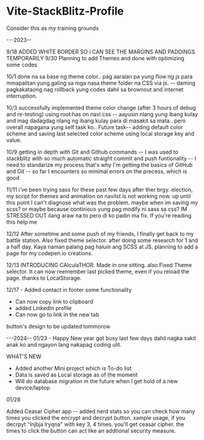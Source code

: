 # Vite-StackBlitz-Profile
Consider this as my training grounds

---2023--

9/18 ADDED WHITE BORDER SO i CAN SEE THE MARGINS AND PADDINGS TEMPORARILY
9/30 Planning to add Themes and done with optimizing some codes

10/1 done na sa base ng theme color.. pag aaralan pa yung flow ng js para mmapalitan yung  <link rel="stylesheet" id="themesheet" href="CSS/Themes/default.css" /> galing sa mga nasa theme folder na CSS via js.
-- daming pagkakataong nag rollback yung codes dahil sa brownout and internet interruption.

10/3 successfully implemented theme color change (after 3 hours of debug and re-testing) using root:has on navi.css -- aayusin nlang yung ibang kulay and mag dadagdag nlang ng ibang kulay para di masakit sa mata.. pero overall napagana yung self task ko..
Future task-- adding default color scheme and saving last selected color scheme using local storage key and value.

10/9 getting in depth with Git and Github commands -- I was used to stackblitz with so much automatic straight commit and push funtionality -- I need to standarize my process that's why I'm getting the basics of GitHub and Git -- so far I encounters so minimal errors on the precess, which is good 

11/11 i've been trying sass for these past few days after ther brgy. election, my script for themes and animation on navilst is not working now. up until this point I can't diagnose what was the problem. maybe when im saving my scss? or maybe because continious yung pag modify ni sass sa css? IM STRESSED OUT ilang araw na  to pero di ko padin ma fix. If you're reading this help me

12/12 After sometime and some push of my friends, I finally get back to my battle station. Also fixed theme selector. after doing some research for 1 and a half day. Kaya naman palang pag haluin ang SCSS at JS. planning to add a page for my codepen.io creations.

12/13 INTRODUCING CAlculaTHOR.  Made in one sitting. also Fixed Theme selector. It can now reemember last picked theme, even if you reload the page. thanks to LocalStorage.

12/17 - Added contact in footer some functionality
- Can now copy link to clipboard
- added LinkedIn profile
- Can now go to link in the new tab

 button's design to be updated tommorow

---2024--
 01/23 - Happy New year got busy last few days dahil nagka sakit anak ko and ngayon lang nakapag coding ulit. 

WHAT'S NEW
- Added another Mini project which is To-do list
- Data is saved as Local storage as of the moment
- Will do database migration in the future when I get hold of a new device/laptop

01/28 

Added Ceasar Cipher app
-- added nerd stats so you can check how many times you clicked the encrypt and decrypt button. xample usage, if you decrpyt "lnjbja lryqna" with key 3, 4 times. you'll get ceasar cipher. the times to click the button can act like an addtional security measure.
